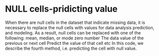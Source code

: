 # NULL cells-pridicting value
When there are null cells in the dataset that indicate missing data, it is necessary to replace the null cells with values for data analysis prediction, and modeling. As a result, null cells can be replaced with one of the following:
mean, median, or mode
zero number
The data value of the previous or next cell
Predict the value of that cell
etc
In this code, we describe the fourth method, i.e. predicting the cell with null value.
